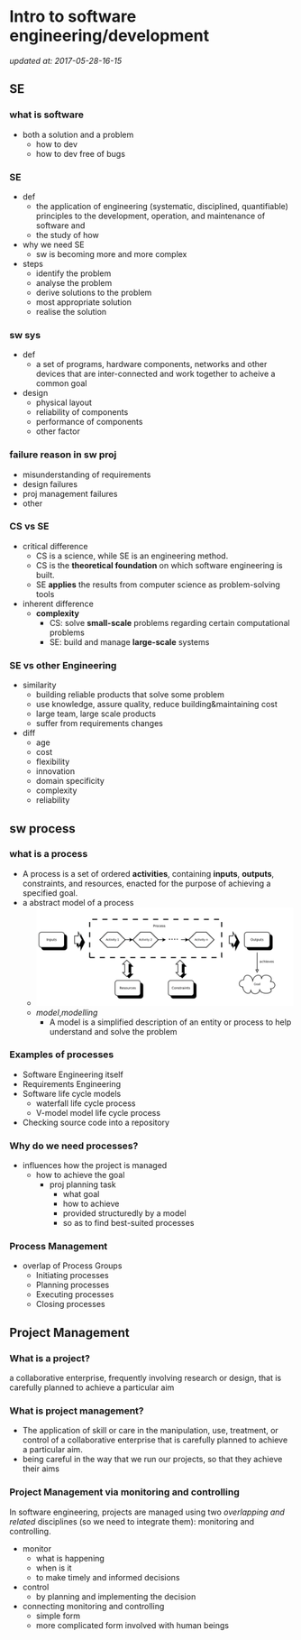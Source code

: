 # Intro to software engineering/development

_updated at: 2017-05-28-16-15_

## SE

### what is software
+ both a solution and a problem
    * how to dev
    * how to dev free of bugs

### SE
+ def
    * the application of engineering (systematic, disciplined, quantifiable)  principles to the development, operation, and maintenance of software and
    * the study of how
+ why we need SE
    * sw is becoming more and more complex
+ steps
    - identify the problem
    - analyse the problem
    - derive solutions to the problem
    - most appropriate solution
    - realise the solution

### sw sys
+ def
    + a set of programs, hardware components, networks and other devices that are inter-connected and work together to acheive a common goal
+ design
    + physical layout
    + reliability of components
    + performance of components
    + other factor

### failure reason in sw proj
+ misunderstanding of requirements
+ design failures
+ proj management failures
+ other

### CS vs SE
+ critical difference
    * CS is a science, while SE is an engineering method.
    * CS is the __theoretical foundation__ on which software engineering is built.
    * SE __applies__ the results from computer science as problem-solving tools
+ inherent difference
    * __complexity__
        - CS: solve __small-scale__ problems regarding certain computational problems
        - SE: build and manage __large-scale__ systems

### SE vs other Engineering
+ similarity
    * building reliable products that solve some problem
    * use knowledge, assure quality, reduce building&maintaining cost
    * large team, large scale products
    * suffer from requirements changes
+ diff
    * age
    * cost
    * flexibility
    * innovation
    * domain specificity
    * complexity
    * reliability


## sw process

### what is a process
+ A process is a set of ordered __activities__, containing __inputs__, __outputs__, constraints, and resources, enacted for the purpose of achieving a specified goal.
+ a abstract model of a process
    * ![An overview of a process](./pics/abstract-model-of-a-process.png)
    * _model_,_modelling_
        - A model is a simplified description of an entity or process to help understand and solve the problem

### Examples of processes
+ Software Engineering itself
+ Requirements Engineering
+ Software life cycle models
    * waterfall life cycle process
    * V-model model life cycle process
+ Checking source code into a repository

### Why do we need processes?
+ influences how the project is managed
    * how to achieve the goal
        - proj planning task
            + what goal
            + how to achieve
            + provided structuredly by a model
            + so as to find best-suited processes

### Process Management
+ overlap of Process Groups
    * Initiating processes
    * Planning processes
    * Executing processes
    * Closing processes


## Project Management

### What is a project?
a collaborative enterprise, frequently involving research or design,
that is carefully planned to achieve a particular aim

### What is project management?
+ The application of skill or care in the manipulation, use, treatment, or control of a collaborative enterprise that is carefully planned to achieve a particular aim.
+ being careful in the way that we run our projects, so that they achieve their
aims

### Project Management via monitoring and controlling
In software engineering, projects are managed using two _overlapping and related_ disciplines (so we need to integrate them): monitoring and controlling.

+ monitor
    * what is happening
    * when is it
    * to make timely and informed decisions
+ control
    * by planning and implementing the decision
+ connecting monitoring and controlling
    - simple form
    - more complicated form involved with human beings
